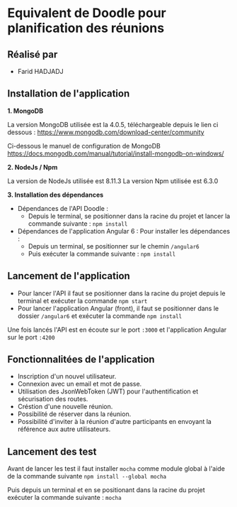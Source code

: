# Equivalent de Doodle pour planification des réunions

## Réalisé par
 - Farid HADJADJ


## Installation de l'application

 **1. MongoDB**
 
 La version MongoDB utilisée est la 4.0.5, téléchargeable depuis le lien ci dessous : 
 https://www.mongodb.com/download-center/community
 
 Ci-dessous le manuel de configuration de MongoDB
 https://docs.mongodb.com/manual/tutorial/install-mongodb-on-windows/
 
 **2. NodeJs / Npm**
 
 La version de NodeJs utilisée est 8.11.3 
 La version Npm utilisée est 6.3.0
 
 **3. Installation des dépendances**
 - Dépendances de l'API Doodle :
	 - Depuis le terminal, se positionner dans la racine du projet et lancer la commande suivante : `npm install`
 - Dépendances de l'application Angular 6 :
 Pour installer les dépendances :
	 - Depuis un terminal, se positionner sur le chemin `/angular6`
	 - Puis exécuter la commande suivante : `npm install`
	 
## Lancement de l'application
 - Pour lancer l'API il faut se positionner dans la racine du projet depuis le terminal et exécuter la commande `npm start`
 - Pour lancer l'application Angular (front), il faut se positionner dans le dossier `/angular6`  et exécuter la commande `npm install`

Une fois lancés l'API est en écoute sur le port `:3000` et l'application Angular sur le port `:4200`

## Fonctionnalitées de l'application

 - Inscription d'un nouvel utilisateur.
 - Connexion avec un email et mot de passe.
 - Utilisation des JsonWebToken (JWT) pour l'authentification et sécurisation des routes.
 - Créstion d'une nouvelle réunion.
 - Possibilité de réserver dans la réunion.
 - Possibilité d'inviter à la réunion d'autre participants en envoyant la référence aux autre utilisateurs.
 
## Lancement des test

Avant de lancer les test il faut installer `mocha` comme module global à l'aide de la commande suivante `npm install --global mocha`

Puis depuis un terminal et en se positionant dans la racine du projet exécuter la commande suivante : `mocha`
